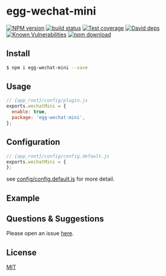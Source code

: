 # egg-wechat-mini

[![NPM version][npm-image]][npm-url]
[![build status][travis-image]][travis-url]
[![Test coverage][codecov-image]][codecov-url]
[![David deps][david-image]][david-url]
[![Known Vulnerabilities][snyk-image]][snyk-url]
[![npm download][download-image]][download-url]

[npm-image]: https://img.shields.io/npm/v/egg-wechat-mini.svg?style=flat-square
[npm-url]: https://npmjs.org/package/egg-wechat-mini
[travis-image]: https://img.shields.io/travis/eggjs/egg-wechat-mini.svg?style=flat-square
[travis-url]: https://travis-ci.org/eggjs/egg-wechat-mini
[codecov-image]: https://img.shields.io/codecov/c/github/eggjs/egg-wechat-mini.svg?style=flat-square
[codecov-url]: https://codecov.io/github/eggjs/egg-wechat-mini?branch=master
[david-image]: https://img.shields.io/david/eggjs/egg-wechat-mini.svg?style=flat-square
[david-url]: https://david-dm.org/eggjs/egg-wechat-mini
[snyk-image]: https://snyk.io/test/npm/egg-wechat-mini/badge.svg?style=flat-square
[snyk-url]: https://snyk.io/test/npm/egg-wechat-mini
[download-image]: https://img.shields.io/npm/dm/egg-wechat-mini.svg?style=flat-square
[download-url]: https://npmjs.org/package/egg-wechat-mini

<!--
Description here.
-->

## Install

```bash
$ npm i egg-wechat-mini --save
```

## Usage

```js
// {app_root}/config/plugin.js
exports.wechatMini = {
  enable: true,
  package: 'egg-wechat-mini',
};
```

## Configuration

```js
// {app_root}/config/config.default.js
exports.wechatMini = {
};
```

see [config/config.default.js](config/config.default.js) for more detail.

## Example

<!-- example here -->

## Questions & Suggestions

Please open an issue [here](https://github.com/eggjs/egg/issues).

## License

[MIT](LICENSE)

